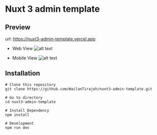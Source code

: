 # Nuxt 3 admin template

## Preview
url: https://nuxt3-admin-template.vercel.app
- Web View
![alt text](https://github.com/WailanTirajoh/nuxt3-admin-template/blob/main/preview-web.jpg?raw=true)

- Mobile View
![alt text](https://github.com/WailanTirajoh/nuxt3-admin-template/blob/main/preview-mobile.png?raw=true)

## Installation
```
# Clone this repository
git clone https://github.com/WailanTirajoh/nuxt3-admin-template.git

# Go to directory
cd nuxt3-admin-template

# Install Dependency
npm install

# Development
npm run dev
```
